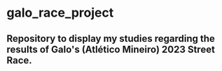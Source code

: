 # galo_race_project
## Repository to display my studies regarding the results of Galo's (Atlético Mineiro) 2023 Street Race.
